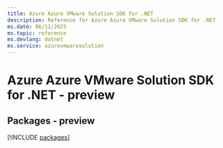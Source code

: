 ```yaml
---
title: Azure Azure VMware Solution SDK for .NET
description: Reference for Azure Azure VMware Solution SDK for .NET
ms.date: 06/11/2025
ms.topic: reference
ms.devlang: dotnet
ms.service: azurevmwaresolution
---
```

# Azure Azure VMware Solution SDK for .NET - preview
## Packages - preview
[!INCLUDE [packages](azure-vmware-solution-index.md)]